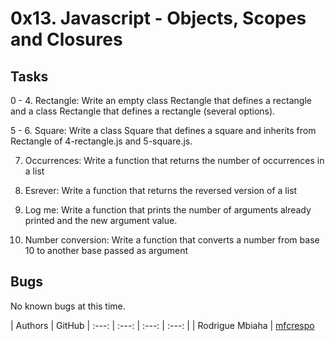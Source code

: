 # 0x13. Javascript - Objects, Scopes and Closures

## Tasks

0 - 4. Rectangle: Write an empty class Rectangle that defines a rectangle and a 
class Rectangle that defines a rectangle (several options).

5 - 6. Square: Write a class Square that defines a square and inherits from
Rectangle of 4-rectangle.js and 5-square.js.

7. Occurrences: Write a function that returns the number of occurrences in a list

8. Esrever: Write a function that returns the reversed version of a list

9. Log me: Write a function that prints the number of arguments already printed
and the new argument value.

10. Number conversion: Write a function that converts a number from base 10 to
another base passed as argument

## Bugs
No known bugs at this time. 

| Authors | GitHub 
| :---: | :---: | :---: | :---: |
| Rodrigue Mbiaha | [mfcrespo](https://github.com/rodriguembiabo) 
